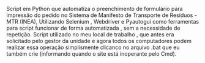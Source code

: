 Script em Python que automatiza o preenchimento de formulário para impressão do pedido no Sistema de Manifesto de Transporte de Resíduos - MTR (INEA), Utilizando Selenium , Webdriver e Pyautogui como ferramentas para script funcionar de forma automatizada , sem a necessidade de repetição. Script utilizado no meu local de trabalho , que antes era solicitado pelo gestor da unidade e agora todos os computadores podem realizar essa operação simplismente clicanco no arquivo .bat que eu também crie (informando quando o site está inoperante pelo Cmd). 
